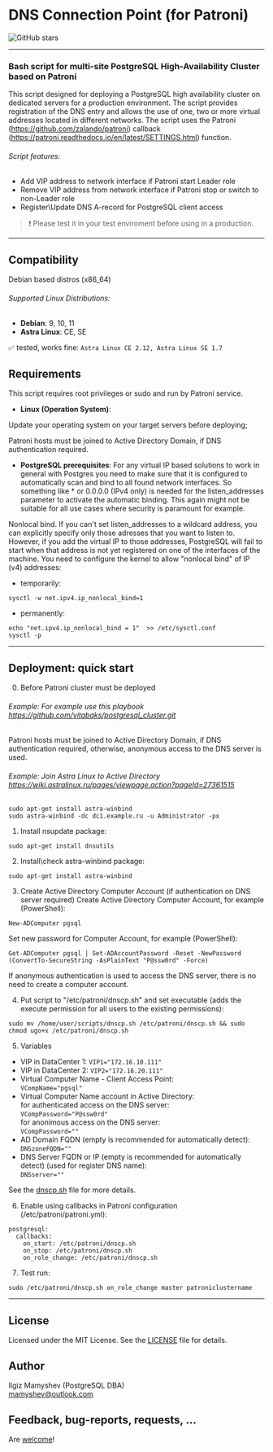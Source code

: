 # DNS Connection Point (for Patroni)

![GitHub stars](https://img.shields.io/github/stars/IlgizMamyshev/dnscp)

---

### Bash script for multi-site PostgreSQL High-Availability Cluster based on Patroni

This script designed for deploying a PostgreSQL high availability cluster on dedicated servers for a production environment.
The script provides registration of the DNS entry and allows the use of one, two or more virtual addresses located in different networks.
The script uses the Patroni (https://github.com/zalando/patroni) callback (https://patroni.readthedocs.io/en/latest/SETTINGS.html) function.

###### Script features:
- Add VIP address to network interface if Patroni start Leader role
- Remove VIP address from network interface if Patroni stop or switch to non-Leader role
- Register\Update DNS A-record for PostgreSQL client access

> :heavy_exclamation_mark: Please test it in your test enviroment before using in a production.

---
## Compatibility
Debian based distros (x86_64)

###### Supported Linux Distributions:
- **Debian**: 9, 10, 11
- **Astra Linux**: CE, SE

:white_check_mark: tested, works fine: `Astra Linux CE 2.12, Astra Linux SE 1.7`

## Requirements
This script requires root privileges or sudo and run by Patroni service.

- **Linux (Operation System)**: 

Update your operating system on your target servers before deploying;

Patroni hosts must be joined to Active Directory Domain, if DNS authentication required.



- **PostgreSQL prerequisites**: 
For any virtual IP based solutions to work in general with Postgres you need to make sure that it is configured to automatically scan and bind to all found network interfaces. So something like * or 0.0.0.0 (IPv4 only) is needed for the listen_addresses parameter to activate the automatic binding. This again might not be suitable for all use cases where security is paramount for example.

Nonlocal bind.
If you can't set listen_addresses to a wildcard address, you can explicitly specify only those adresses that you want to listen to. However, if you add the virtual IP to those addresses, PostgreSQL will fail to start when that address is not yet registered on one of the interfaces of the machine. You need to configure the kernel to allow "nonlocal bind" of IP (v4) addresses:
- temporarily:
```
sysctl -w net.ipv4.ip_nonlocal_bind=1
```
- permanently:
```
echo "net.ipv4.ip_nonlocal_bind = 1"  >> /etc/sysctl.conf
sysctl -p
```

---

## Deployment: quick start
0. Before
Patroni cluster must be deployed
###### Example: For example use this playbook https://github.com/vitabaks/postgresql_cluster.git

Patroni hosts must be joined to Active Directory Domain, if DNS authentication required, otherwise, anonymous access to the DNS server is used.
###### Example: Join Astra Linux to Active Directory https://wiki.astralinux.ru/pages/viewpage.action?pageId=27361515
```
sudo apt-get install astra-winbind
sudo astra-winbind -dc dc1.example.ru -u Administrator -px
```

1. Install nsupdate package: 
```
sudo apt-get install dnsutils
```

2. Install\check astra-winbind package: 
```
sudo apt-get install astra-winbind
```

3. Create Active Directory Computer Account (if authentication on DNS server required)
Create Active Directory Computer Account, for example (PowerShell):
```
New-ADComputer pgsql
```
  
Set new password for Computer Account, for example (PowerShell):
```
Get-ADComputer pgsql | Set-ADAccountPassword -Reset -NewPassword (ConvertTo-SecureString -AsPlainText "P@ssw0rd" -Force)
```
  
If anonymous authentication is used to access the DNS server, there is no need to create a computer account.

4. Put script to "/etc/patroni/dnscp.sh" and set executable (adds the execute permission for all users to the existing permissions):
```
sudo mv /home/user/scripts/dnscp.sh /etc/patroni/dnscp.sh && sudo chmod ugo+x /etc/patroni/dnscp.sh
```

5. Variables
- VIP in DataCenter 1:
```VIP1="172.16.10.111"``` 
- VIP in DataCenter 2:
```VIP2="172.16.20.111"``` 
- Virtual Computer Name - Client Access Point:  
```VCompName="pgsql"```
- Virtual Computer Name account in Active Directory:  
   for authenticated access on the DNS server:  
   ```VCompPassword="P@ssw0rd"```  
   for anonimous access on the DNS server:  
   ```VCompPassword=""```
- AD Domain FQDN (empty is recommended for automatically detect):  
```DNSzoneFQDN=""```
- DNS Server FQDN or IP (empty is recommended for automatically detect) (used for register DNS name):  
```DNSserver=""```

See the [dnscp.sh](./dnscp.sh) file for more details.

6. Enable using callbacks in Patroni configuration (/etc/patroni/patroni.yml):
```
postgresql:
  callbacks:
    on_start: /etc/patroni/dnscp.sh
    on_stop: /etc/patroni/dnscp.sh
    on_role_change: /etc/patroni/dnscp.sh
```

7. Test run:
```
sudo /etc/patroni/dnscp.sh on_role_change master patroniclustername
```

---

## License
Licensed under the MIT License. See the [LICENSE](./LICENSE) file for details.

## Author
Ilgiz Mamyshev (PostgreSQL DBA) \
mamyshev@outlook.com

## Feedback, bug-reports, requests, ...
Are [welcome](https://github.com/IlgizMamyshev/dnscp/issues)!
